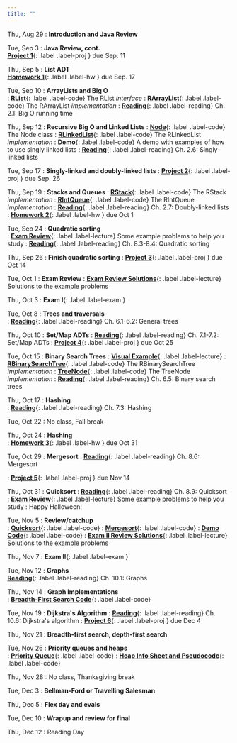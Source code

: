 ```yaml
---
title: ""
---
```


<!--- CS 241 Data Structures & Algorithms --->


Thu, Aug 29
: **Introduction and Java Review**  


Tue, Sep 3
: **Java Review, cont.**  
[**Project 1**](projects/proj1){: .label .label-proj } due Sep. 11

Thu, Sep 5
: **List ADT**  
[**Homework 1**](homework/hw1/hw1.pdf){: .label .label-hw } due Sep. 17

Tue, Sep 10
: **ArrayLists and Big O**  
: [**RList**](lectures/ArrayList/RList.java){: .label .label-code} The RList *interface*
: [**RArrayList**](lectures/ArrayList/RArrayList.java){: .label .label-code} The RArrayList *implementation*
: [**Reading**](https://rhodes.box.com/s/wjf7eyei6v16rbluzc4ci9rckup7hvro){: .label .label-reading} Ch. 2.1: Big O running time

Thu, Sep 12
: **Recursive Big O and Linked Lists**
: [**Node**](lectures/LinkedList/Node.java){: .label .label-code} The Node class
: [**RLinkedList**](lectures/LinkedList/RLinkedList.java){: .label .label-code} The RLinkedList *implementation*
: [**Demo**](lectures/LinkedList/RLLDemo.java){: .label .label-code} A demo with examples of how to use singly linked lists
: [**Reading**](https://rhodes.box.com/s/e9edx6ebgw4ipm61cl907trljwahk380){: .label .label-reading} Ch. 2.6: Singly-linked lists 

Tue, Sep 17
: **Singly-linked and doubly-linked lists**
: [**Project 2**](projects/proj2){: .label .label-proj } due Sep. 26

Thu, Sep 19
: **Stacks and Queues**
: [**RStack**](lectures/LinkedList/RStack.java){: .label .label-code} The RStack *implementation*
: [**RIntQueue**](lectures/LinkedList/RIntQueue.java){: .label .label-code} The RIntQueue *implementation*
: [**Reading**](https://rhodes.box.com/s/0hnefr3dgk936tldg9wjh9nxwr11r6a5){: .label .label-reading} Ch. 2.7: Doubly-linked lists 
: [**Homework 2**](homework/hw2/hw2.pdf){: .label .label-hw } due Oct 1

Tue, Sep 24
: **Quadratic sorting**  
: [**Exam Review**](lectures/examReview/Midterm1Review.pdf){: .label .label-lecture} Some example problems to help you study
: [**Reading**](https://rhodes.box.com/s/ygehchmn8m7c5hzaneowzmhb6nqe2uj9){: .label .label-reading} Ch. 8.3-8.4: Quadratic sorting

Thu, Sep 26
: **Finish quadratic sorting**
: [**Project 3**](projects/proj3){: .label .label-proj } due Oct 14  
 
Tue, Oct 1 
: **Exam Review**
: [**Exam Review Solutions**](lectures/examReview/Midterm1ReviewSolutions.pdf){: .label .label-lecture} Solutions to the example problems
  
Thu, Oct 3
: **Exam I**{: .label .label-exam }

Tue, Oct 8
: **Trees and traversals**  
: [**Reading**](https://rhodes.box.com/s/ug21aeha2rbrbd4ovybuty3k5anqe6gl){: .label .label-reading} Ch. 6.1-6.2: General trees

Thu, Oct 10
: **Set/Map ADTs**
: [**Reading**](https://rhodes.box.com/s/lr88jmz6ok8eyfc97jrilsmn5fmm93a8){: .label .label-reading} Ch. 7.1-7.2: Set/Map ADTs
: [**Project 4**](projects/proj4){: .label .label-proj } due Oct 25 

Tue, Oct 15
: **Binary Search Trees**
: [**Visual Example**](https://www.cs.usfca.edu/~galles/visualization/BST.html){: .label .label-lecture} 
: [**RBinarySearchTree**](lectures/trees/RBinarySearchTree.java){: .label .label-code} The RBinarySearchTree *implementation*
: [**TreeNode**](lectures/trees/TreeNode.java){: .label .label-code} The TreeNode *implementation*
: [**Reading**](https://rhodes.box.com/s/3uvthh6s7uoahmwyu1vi6wlo2at1e55g){: .label .label-reading} Ch. 6.5: Binary search trees

Thu, Oct 17
: **Hashing**  
: [**Reading**](https://rhodes.box.com/s/a3jk5a95msi8w5npdwoqsu05jh313uf8){: .label .label-reading} Ch. 7.3: Hashing

Tue, Oct 22
: No class, Fall break

Thu, Oct 24
: **Hashing**   
: [**Homework 3**](homework/hw3/hw3.pdf){: .label .label-hw } due Oct 31

Tue, Oct 29
: **Mergesort**
: [**Reading**](https://rhodes.box.com/s/77acwt2ii175jp6lkyfvzzdppkdr0z1f){: .label .label-reading} Ch. 8.6: Mergesort
<!---: [**Homework 4**](homework/hw4/hw4.pdf){: .label .label-hw } due Nov 5--->
: [**Project 5**](projects/proj5){: .label .label-proj } due Nov 14 

Thu, Oct 31
: **Quicksort**
: [**Reading**](https://rhodes.box.com/s/bhl0chfajgxhoii22nnqkkgs632j4se7){: .label .label-reading} Ch. 8.9: Quicksort  
: [**Exam Review**](lectures/examReview/Midterm2Review.pdf){: .label .label-lecture} Some example problems to help you study 
: Happy Halloween!

Tue, Nov 5
: **Review/catchup**  
: [**Quicksort**](lectures/nlognSorting/quicksort.java){: .label .label-code} 
: [**Mergesort**](lectures/nlognSorting/mergesort.java){: .label .label-code} 
: [**Demo Code**](lectures/nlognSorting/sortingTest.java){: .label .label-code} 
: [**Exam II Review Solutions**](lectures/examReview/Midterm2ReviewSolutions.pdf){: .label .label-lecture} Solutions to the example problems

Thu, Nov 7
: **Exam II**{: .label .label-exam } 

Tue, Nov 12
: **Graphs**  
[**Reading**](https://rhodes.box.com/s/vpgubmzkhc2nyl5m808e5pdstfgt9tbz){: .label .label-reading} Ch. 10.1: Graphs

Thu, Nov 14
: **Graph Implementations**  
: [**Breadth-First Search Code**](lectures/search/GraphSearchSimpleExample.java){: .label .label-code} 

Tue, Nov 19
: **Dijkstra's Algorithm**
: [**Reading**](https://rhodes.box.com/s/pp4pwn50elcvjddjh0djlrxyregoitsu){: .label .label-reading} Ch. 10.6: Dijkstra's algorithm 
: [**Project 6**](projects/proj6){: .label .label-proj } due Dec 4

Thu, Nov 21
: **Breadth-first search, depth-first search**

Tue, Nov 26
: **Priority queues and heaps**  
: [**Priority Queue**](lectures/priorityQueues/PriQueue.java){: .label .label-code} 
: [**Heap Info Sheet and Pseudocode**](lectures/heaps/heap-code.pdf){: .label .label-code}

Thu, Nov 28
: No class, Thanksgiving break

Tue, Dec 3
: **Bellman-Ford or Travelling Salesman**

Thu, Dec 5
: **Flex day and evals**

Tue, Dec 10
: **Wrapup and review for final**  

Thu, Dec 12
: Reading Day